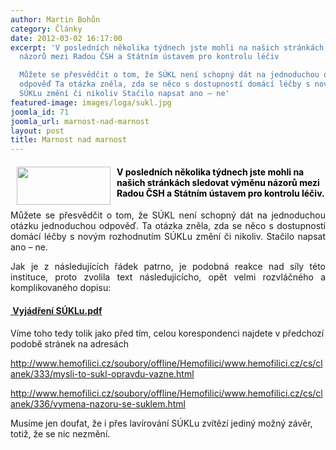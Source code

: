 ```yaml
---
author: Martin Bohůn
category: Články
date: 2012-03-02 16:17:00
excerpt: 'V posledních několika týdnech jste mohli na našich stránkách sledovat výměnu
  názorů mezi Radou ČSH a Státním ústavem pro kontrolu léčiv

  Můžete se přesvědčit o tom, že SÚKL není schopný dát na jednoduchou otázku jednoduchou
  odpověď Ta otázka zněla, zda se něco s dostupností domácí léčby s novým rozhodnutím
  SÚKLu změní či nikoliv Stačilo napsat ano – ne'
featured-image: images/loga/sukl.jpg
joomla_id: 71
joomla_url: marnost-nad-marnost
layout: post
title: Marnost nad marnost
---
```


<h4>
 <img border="0" height="61" src="{{ site.baseurl }}/images/loga/sukl.jpg" style="float: left; margin-left: 10px; margin-right: 10px;" width="150"/>
 <span style="color: #000000;">
  V posledních několika týdnech jste mohli na našich stránkách sledovat výměnu názorů mezi Radou ČSH a Státním ústavem pro kontrolu léčiv.
 </span>
</h4>
<p style="text-align: justify;">
 Můžete se přesvědčit o tom, že SÚKL není schopný dát na jednoduchou otázku jednoduchou odpověď. Ta otázka zněla, zda se něco s dostupností domácí léčby s novým rozhodnutím SÚKLu změní či nikoliv. Stačilo napsat ano – ne.
</p>
<p style="text-align: justify;">
 Jak je z následujících řádek patrno, je podobná reakce nad síly této instituce, proto zvolila text následujícícho, opět velmi rozvláčného a komplikovaného dopisu:
</p>
<h4>
 <a href="images/dokumenty-pdf-doc/vyjadreni_sukl.pdf" target="_blank" title="Vyjádření SÚKL">
  <img alt="" border="0" src="{{ site.baseurl }}/images/Ikony/ikona_pdf.jpg"/>
  Vyjádření SÚKLu.pdf
 </a>
</h4>
<p>
</p>
<p>
 Víme toho tedy tolik jako před tím, celou korespondenci najdete v předchozí podobě stránek na adresách
</p>
<p>
 <a href="soubory/offline/Hemofilici/www.hemofilici.cz/cs/clanek/333/mysli-to-sukl-opravdu-vazne.html">
  http://www.hemofilici.cz/soubory/offline/Hemofilici/www.hemofilici.cz/cs/clanek/333/mysli-to-sukl-opravdu-vazne.html
 </a>
</p>
<p>
 <a href="soubory/offline/Hemofilici/www.hemofilici.cz/cs/clanek/336/vymena-nazoru-se-suklem.html">
  http://www.hemofilici.cz/soubory/offline/Hemofilici/www.hemofilici.cz/cs/clanek/336/vymena-nazoru-se-suklem.html
 </a>
</p>
<p>
 Musíme jen doufat, že i přes lavírování SÚKLu zvítězí jediný možný závěr, totiž, že se nic nezmění.
</p>